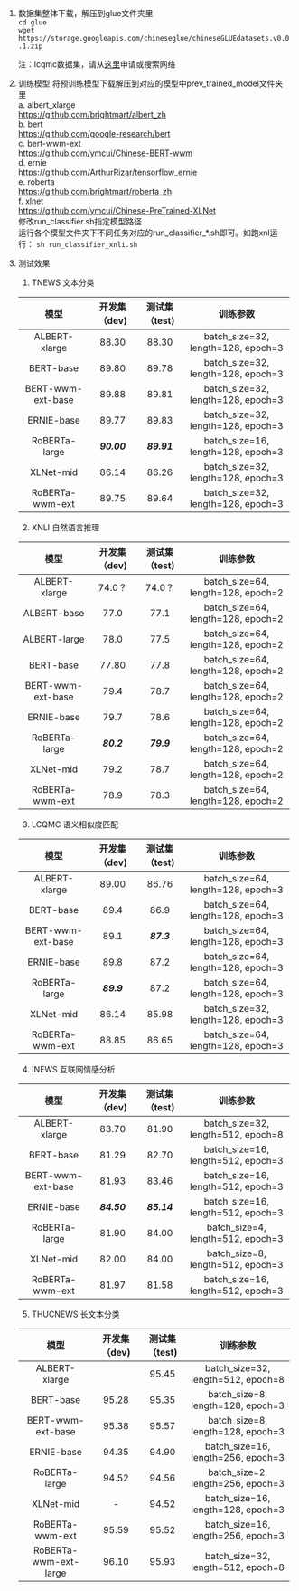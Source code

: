 1. 数据集整体下载，解压到glue文件夹里  
  ```cd glue ```  
  ```wget https://storage.googleapis.com/chineseglue/chineseGLUEdatasets.v0.0.1.zip```

    注：lcqmc数据集，请从<a href="http://icrc.hitsz.edu.cn/info/1037/1146.htm">这里</a>申请或搜索网络

2. 训练模型
  将预训练模型下载解压到对应的模型中prev_trained_model文件夹里  
  a. albert_xlarge  
  https://github.com/brightmart/albert_zh  
  b. bert  
  https://github.com/google-research/bert  
  c. bert-wwm-ext  
  https://github.com/ymcui/Chinese-BERT-wwm  
  d. ernie  
  https://github.com/ArthurRizar/tensorflow_ernie  
  e. roberta    
  https://github.com/brightmart/roberta_zh  
  f. xlnet  
  https://github.com/ymcui/Chinese-PreTrained-XLNet  
  修改run_classifier.sh指定模型路径  
  运行各个模型文件夹下不同任务对应的run_classifier_*.sh即可。如跑xnl运行： 
  ```sh run_classifier_xnli.sh```

3. 测试效果

    1. TNEWS 文本分类
    
    | 模型 | 开发集（dev) | 测试集（test) | 训练参数 |
    | :----:| :----: | :----: | :----: |
    | ALBERT-xlarge |	88.30 | 88.30	|batch_size=32, length=128, epoch=3 |
    | BERT-base	| 89.80	| 89.78	| batch_size=32, length=128, epoch=3 |
    | BERT-wwm-ext-base | 89.88 | 89.81 |	batch_size=32, length=128, epoch=3 |
    | ERNIE-base	| 89.77	|89.83 | batch_size=32, length=128, epoch=3 |
    | RoBERTa-large	|***90.00*** | ***89.91*** |	batch_size=16, length=128, epoch=3 |
    | XLNet-mid	|86.14 | 86.26 |	batch_size=32, length=128, epoch=3 | 
    | RoBERTa-wwm-ext |89.75 | 89.64 |	batch_size=32, length=128, epoch=3 | 

    2. XNLI 自然语言推理
    
    | 模型 | 开发集（dev) | 测试集（test) | 训练参数 |
    | :----:| :----: | :----: | :----: |
    | ALBERT-xlarge |74.0？ |74.0？	|batch_size=64, length=128, epoch=2 |
    | ALBERT-base | 77.0 |	77.1 |batch_size=64, length=128, epoch=2 |
    | ALBERT-large | 78.0 | 77.5	|batch_size=64, length=128, epoch=2 |
    | BERT-base	| 77.80	| 77.8	| batch_size=64, length=128, epoch=2 |
    | BERT-wwm-ext-base | 79.4 | 78.7 |	batch_size=64, length=128, epoch=2 |
    | ERNIE-base	| 79.7	|78.6 | batch_size=64, length=128, epoch=2 |
    | RoBERTa-large	|***80.2*** |***79.9*** |	batch_size=64, length=128, epoch=2 |
    | XLNet-mid	|79.2 | 78.7 |	batch_size=64, length=128, epoch=2 | 
    | RoBERTa-wwm-ext	|78.9 | 78.3 |	batch_size=64, length=128, epoch=2 | 
    
    3. LCQMC  语义相似度匹配
    
    | 模型 | 开发集（dev) | 测试集（test) | 训练参数 |
    | :----:| :----: | :----: | :----: |
    | ALBERT-xlarge | 89.00 | 86.76	|batch_size=64, length=128, epoch=3 |
    | BERT-base	| 89.4 	| 86.9 	| batch_size=64, length=128, epoch=3 |
    | BERT-wwm-ext-base |89.1   | ***87.3*** |	batch_size=64, length=128, epoch=3 |
    | ERNIE-base	| 89.8 	| 87.2 | batch_size=64, length=128, epoch=3|
    | RoBERTa-large	|***89.9***  | 87.2|	batch_size=64, length=128, epoch=3 |
    | XLNet-mid	| 86.14 | 85.98 |	batch_size=32, length=128, epoch=3 | 
    | RoBERTa-wwm-ext	| 88.85 | 86.65 |	batch_size=64, length=128, epoch=3 | 

    4. INEWS 互联网情感分析
    
    | 模型 | 开发集（dev) | 测试集（test) | 训练参数 |
    | :----:| :----: | :----: | :----: |
    | ALBERT-xlarge |83.70	 | 81.90	|batch_size=32, length=512, epoch=8 |
    | BERT-base	| 81.29	| 82.70	| batch_size=16, length=512, epoch=3 |
    | BERT-wwm-ext-base | 81.93 | 83.46 |	batch_size=16, length=512, epoch=3 |
    | ERNIE-base	| ***84.50***	|***85.14*** | batch_size=16, length=512, epoch=3 |
    | RoBERTa-large	|81.90 | 84.00 |	batch_size=4, length=512, epoch=3 |
    | XLNet-mid	|82.00 | 84.00 |	batch_size=8, length=512, epoch=3 | 
    | RoBERTa-wwm-ext	|81.97 | 81.58 |	batch_size=16, length=512, epoch=3 | 

    5. THUCNEWS 长文本分类

    | 模型 | 开发集（dev) | 测试集（test) | 训练参数 |
    | :----:| :----: | :----: | :----: |
    | ALBERT-xlarge |        | 95.45 |batch_size=32, length=512, epoch=8 |
    | BERT-base     | 95.28 | 95.35 | batch_size=8, length=128, epoch=3 |
    | BERT-wwm-ext-base | 95.38 | 95.57 |   batch_size=8, length=128, epoch=3 |
    | ERNIE-base    | 94.35 | 94.90 | batch_size=16, length=256, epoch=3 |
    | RoBERTa-large | 94.52 | 94.56 |       batch_size=2, length=256, epoch=3 |
    | XLNet-mid     | - | 94.52 |   batch_size=16, length=128, epoch=3 |
    | RoBERTa-wwm-ext       | 95.59 | 95.52 |       batch_size=16, length=256, epoch=3 |
    | RoBERTa-wwm-ext-large | 96.10 | 95.93 |    batch_size=32, length=512, epoch=8 |

